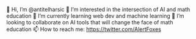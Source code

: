 👋 Hi, I’m @antitelharsic
👀 I’m interested in the intersection of AI and math education
🌱 I’m currently learning web dev and machine learning
💞️ I’m looking to collaborate on AI tools that will change the face of math education
📫 How to reach me: https://twitter.com/AlertFoxes

<!---
antitelharsic/antitelharsic is a ✨ special ✨ repository because its `README.md` (this file) appears on your GitHub profile.
You can click the Preview link to take a look at your changes.
--->
